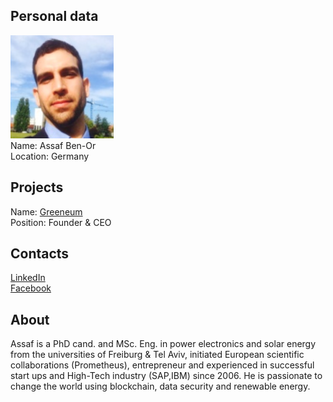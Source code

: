 ## Personal data
![ photo](../people/photo/assaf_ben-or.png)  
Name: Assaf Ben-Or  
Location: Germany  
## Projects 
Name: [Greeneum](../projects/greeneum.md)  
Position: Founder & CEO
## Contacts
[LinkedIn](https://www.linkedin.com/in/ben-or-assaf-%E5%84%BF-%E5%85%89%E9%9B%86-8501714/)   
[Facebook](https://www.facebook.com/asafbenor)  

## About
Assaf is a PhD cand. and MSc. Eng. in power electronics and solar energy from the universities of Freiburg & Tel Aviv, initiated European scientific collaborations (Prometheus), entrepreneur and experienced in successful start ups and High-Tech industry (SAP,IBM) since 2006. He is passionate to change the world using blockchain, data security and renewable energy.  